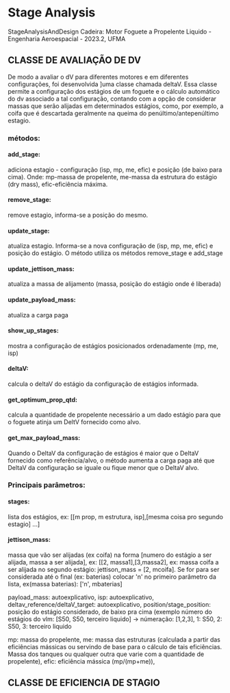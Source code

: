 # Stage Analysis
StageAnalysisAndDesign
Cadeira: Motor Foguete a Propelente Liquido - Engenharia Aeroespacial - 2023.2, UFMA
## CLASSE DE AVALIAÇÃO DE DV

De modo a avaliar o dV para diferentes motores e em diferentes configurações, foi desenvolvida
]uma classe chamada deltaV. Essa classe permite a configuração dos estágios de um foguete e o 
cálculo automático do dv associado a tal configuração, contando com a opção de considerar massas
que serão alijadas em determinados estágios, como, por exemplo, a coifa que é descartada 
geralmente na queima do penúltimo/antepenúltimo estagio.

### métodos:
#### add_stage:
adiciona estagio - configuração (isp, mp, me, efic) e posição (de baixo para cima).
Onde: mp-massa de propelente, me-massa da estrutura do estágio (dry mass), efic-eficiência máxima.

#### remove_stage:
remove estagio, informa-se a posição do mesmo.

#### update_stage: 
atualiza estagio. Informa-se a nova configuração de (isp, mp, me, efic) e 
posição do estágio. O método utiliza os métodos remove_stage e add_stage

#### update_jettison_mass: 
atualiza a massa de alijamento (massa, posição do estágio onde é liberada)

#### update_payload_mass:
atualiza a carga paga

#### show_up_stages: 
mostra a configuração de estágios posicionados ordenadamente (mp, me, isp)

#### deltaV: 
calcula o deltaV do estágio da configuração de estágios informada.

#### get_optimum_prop_qtd: 
calcula a quantidade de propelente necessário a um dado estágio para que
o foguete atinja um DeltV fornecido como alvo.

#### get_max_payload_mass: 
Quando o DeltaV da configuração de estágios é maior que o DeltaV 
fornecido como referência/alvo, o método aumenta a carga paga até que DeltaV da
configuração se iguale ou fique menor que o DeltaV alvo.

### Principais parâmetros:

#### stages: 
lista dos estágios, ex: [[m prop, m estrutura, isp],[mesma coisa pro segundo estagio] ...]

#### jettison_mass: 
massa que vão ser alijadas (ex coifa) na forma 
[numero do estágio a ser alijada, massa a ser alijada], ex: [[2, massa1],[3,massa2], 
ex: massa coifa a ser alijada no segundo estágio: jettison_mass = [2, mcoifa]. 
Se for para ser considerada até o final (ex: baterias) colocar 'n' 
no primeiro parâmetro da lista, ex(massa baterias): ['n', mbaterias]

payload_mass: autoexplicativo, isp: autoexplicativo, deltav_reference/deltaV_target: autoexplicativo, 
position/stage_position: posição do estágio considerado, 
de baixo pra cima (exemplo número do estágios do vlm: 
[S50, S50, terceiro liquido] -> númeração: [1,2,3], 1: S50, 2: S50, 3: terceiro liquido

mp: massa do propelente, me: massa das estruturas (calculada a partir das 
eficiências mássicas ou servindo de base para o cálculo de tais eficiências. 
Massa dos tanques ou qualquer outra que varie com a quantidade de propelente),
efic: eficiência mássica (mp/(mp+me)),

## CLASSE DE EFICIENCIA DE STAGIO


